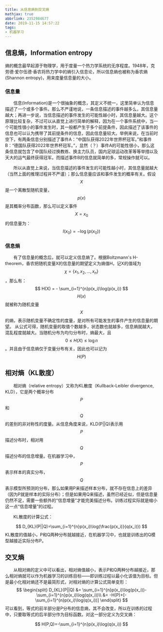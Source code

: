 ```yaml
---
title: 从信息熵到交叉熵
mathjax: true
abbrlink: 2352984677
date: 2019-11-15 14:57:22
tags:
- 机器学习
---
```


## 信息熵，Information entropy

熵的概念最早起源于物理学，用于度量一个热力学系统的无序程度。1948年，克劳德·爱尔伍德·香农将热力学中的熵引入信息论，所以信息熵也被称为香农熵 (Shannon entropy)，用来度量信息量的大小。

### 信息量

&#160; &#160; &#160; &#160;信息(Information)是一个很抽象的概念，其定义不统一，这里简单认为信息描述了一个或多个事件。那么不严谨地说，一条信息描述的事件越多么，其信息量越大；再进一步说，当信息描述的事件发生的可能性越小时，其信息量越大。这个原理比较复杂，不过可以从直觉上进行简单的解释，因为在一个事件系统中，当一个可能性很小的事件发生时，其一般都产生于多个前提条件，因此描述了该事件的信息也可以认为携带了其前提条件的信息，因此信息量较大。举例来说，在当前时空下，有两条信息分别描述了事件A：“中国队获得2022年世界杯冠军。”和事件B：“德国队获得2022年世界杯冠军。”，显然（？）事件A的可能性很小，那么这条信息就包含了中国队经过换教练、换主力队员，国内足球运动改革等等举措以及天大的运气最终获得冠军。而描述事件B的信息就简单的多，常规操作就可以。



<!--more-->

&#160; &#160; &#160; &#160;所以从直觉上来说，当信息描述的事件发生的可能性越小时，其信息量就越大（当然上面的推理过程并不严谨）；那么信息量应该和事件发生的概率有关。假设$$X$$是一个离散型随机变量，$$p(x)$$是其概率分布函数，那么可以定义事件$$X = x_0$$的信息量为：
$$
I(x_0) = -\log(p(x_0))
$$

### 信息熵

&#160; &#160; &#160; &#160;有了信息量的概念后，就可以定义信息熵了。根据Boltzmann's H-theorem，香农把随机变量X的信息量的期望定义为熵值H，记X的值域为$$\chi=\{x_1, x_2, ..., x_n\}$$，那么有：
$$
H(X) = - \sum_{i=1}^{n}p(x_i)\log(p(x_i))
$$
$$H(x)$$就被称为随机变量$$X$$的熵，表示随机变量不确定性的度量，是对所有可能发生的事件产生的信息量的期望。
从公式可得，随机变量的取值个数越多，状态数也就越多，信息熵就越大，混乱程度就越大。当随机分布为均匀分布时，熵最大，且$$0 \le H(X) \le \log n$$。并且由于信息熵仅于变量分布有关，因此也可以记为$$H(P)$$

## 相对熵（KL散度）

&#160; &#160; &#160; &#160;相对熵（relative entropy）又称为KL散度（Kullback-Leibler divergence, KLD），它是两个概率分布$$P$$和$$Q$$的差别的非对称性的度量。从信息角度来说，KLD(P||Q)表示用$$P$$描述分布时，相对用$$Q$$描述分布的信息增量。在机器学习中，$$P$$表示样本的真实分布，$$Q$$表示模型所预测的分布，那么如果用P来描述样本分布，就不存在信息上的差异（因为P就是样本的实际分布）；但是如果用Q来描述，虽然已经近似，但是信息量仍然不足，需要一些额外的“信息增量”才能完美描述分布。训练过程实际就是缩小这一点“信息增量”的过程。

&#160; &#160; &#160; &#160;KL散度的计算公式：

$$
D_{KL}(P||Q)=\sum_{i=1}^{n}p(x_i)\log(\frac{p(x_i)}{q(x_i)})
$$
KL散度的值越小，P和Q两种分布就越接近，在机器学习中，也就是训练出的Q模型越接近实际分布P。

## 交叉熵

&#160; &#160; &#160; &#160;从相对熵的定义中可以看出，相对熵值越小，表示P和Q两种分布越接近，那么相对熵就可以作为机器学习的训练目标——即训练过程以最小化该值为目标。但是最小化相对熵还不是最简形式，对相对熵的计算公式简单变形：
$$
\begin{split}
D_{KL}(P||Q) &= \sum_{i=1}^{n}p(x_i)\log(p(x_i))-\sum_{i=1}^{n}p(x_i)\log(q(x_i))\\
 &= -H(P)+[-\sum_{i=1}^{n}p(x_i)\log(q(x_i))]
\end{split}
$$
可以看到，等式的前半部分是P分布的信息熵，其不会改变，所以在训练的过程中，只要取等式的后半部分作为目标函数。对这一部分定义为交叉熵：

$$
H(P,Q)=-\sum_{i=1}^{n}p(x_i)\log(q(x_i))
$$

